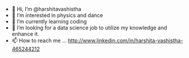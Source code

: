 - 👋 Hi, I’m @harshitavashistha
- 👀 I’m interested in physics and dance
- 🌱 I’m currently learning coding
- 💞️ I’m looking for a data science job to utilize my knowledge and enhance it.
- 📫 How to reach me ... http://www.linkedin.com/in/harshita-vashistha-465244212

<!---
harshitavashistha/harshitavashistha is a ✨ special ✨ repository because its `README.md` (this file) appears on your GitHub profile.
You can click the Preview link to take a look at your changes.
--->
